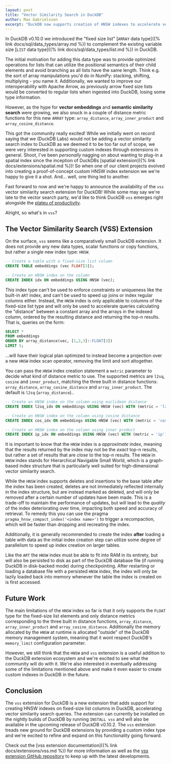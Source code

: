 ```yaml
---
layout: post
title: "Vector Similarity Search in DuckDB"
author: Max Gabrielsson
excerpt: "DuckDB now supports creation of HNSW indexes to accelerate vector similarity search through the new \"vss\" extension."
---
```


In DuckDB v0.10.0 we introduced the "fixed size list" [`ARRAY` data type]({% link docs/sql/data_types/array.md %}) to complement the existing variable size [`LIST` data type]({% link docs/sql/data_types/list.md %}) in DuckDB. 

The initial motivation for adding this data type was to provide optimized operations for lists that can utilize the positional semantics of their child elements and avoid branching as all lists have the same length. Think e.g. the sort of array manipulations you'd do in NumPy: stacking, shifting, multiplying - you name it. Additionally, we wanted to improve our interoperability with Apache Arrow, as previously arrow fixed size lists would be converted to regular lists when ingested into DuckDB, losing some type information. 

However, as the hype for __vector embeddings__ and __semantic similarity search__ were growing, we also snuck in a couple of distance metric functions for this new `ARRAY` type: `array_distance`, `array_inner_product` and `array_cosine_distance`. 

This got the community really excited! While we initially went on record saying that we (DuckDB Labs) would not be adding a vector similarity search index to DuckDB as we deemed it to be too far out of scope, we were very interested in supporting custom indexes through extensions in general. Shoot, I've been _personally_ nagging on about wanting to plug-in a spatial index since the inception of DuckDBs [spatial extension]({% link docs/extensions/spatial.md %})! So when one of our client projects evolved into creating a proof-of-concept custom HNSW index extension we we're happy to give it a shot. And... well, one thing led to another.

Fast forward to now and we're happy to announce the availability of the `vss` vector similarity search extension for DuckDB! While some may say we're late to the vector search party, we'd like to think DuckDB `vss` emerges right alongside the [plateu of productivity](https://en.wikipedia.org/wiki/Gartner_hype_cycle).

Alright, so what's in `vss`?

## The Vector Similarity Search (VSS) Extension

On the surface, `vss` seems like a comparatively small DuckDB extension. It does not provide any new data types, scalar functions or copy functions, but rather a single new index type: `HNSW`. 

```sql
-- Create a table with a fixed-size list column
CREATE TABLE embeddings (vec FLOAT[3]);

-- Create an HNSW index on the column
CREATE INDEX idx ON embeddings USING HNSW (vec);
```

This index type can't be used to enforce constraints or uniqueness like the built-in `ART` index, and can't be used to speed up joins or index regular columns either. Instead, the `HNSW` index is only applicable to columns of the fixed-size list type and will only be used to accelerate queries calculating the "distance" between a constant array and the arrays in the indexed column, ordered by the resulting distance and returning the top-n results. That is, queries on the form:

```sql
SELECT * 
FROM embeddings
ORDER BY array_distance(vec, [1,2,3]::FLOAT[3]) 
LIMIT 5;
```

...will have their logical plan optimized to instead become a projection over a new `HNSW` index scan operator, removing the limit and sort altogether.

You can pass the `HNSW` index creation statement a `metric` parameter to decide what kind of distance metric to use. The supported metrics are `l2sq`, `cosine` and `inner_product`, matching the three built in distance functions: `array_distance`, `array_cosine_distance` and `array_inner_product`.
 The default is `l2sq` (`array_distance`)..

```sql
-- Create an HNSW index on the column using euclidean distance
CREATE INDEX l2sq_idx ON embeddings USING HNSW (vec) WITH (metric = 'l2sq');

-- Create an HNSW index on the column using cosine distance
CREATE INDEX cos_idx ON embeddings USING HNSW (vec) WITH (metric = 'cosine');

-- Create an HNSW index on the column using inner product
CREATE INDEX ip_idx ON embeddings USING HNSW (vec) WITH (metric = 'ip');
```

It is important to know that the `HNSW` index is a _approximate_ index, meaning that the results returned by the index may not be the _exact_ top-n results, but rather a set of results that are _close_ to the top-n results. The `HNSW` in `HNSW` index stands for Hierarchical Navigable Small World, which is a graph-based index structure that is particularly well suited for high-dimensional vector similarity search. 


While the `HNSW` index supports deletes and insertions to the base table after the index has been created, deletes are not immediately reflected internally in the index structure, but are instead marked as deleted, and will only be removed after a certain number of updates have been made. This is a trade-off to maintain the performance of updates, but will lead to the _quality_ of the index deteriorating over time, impacting both speed and accuracy of retrieval. To remedy this you can use the pragma `pragma_hnsw_compact_index('<index name>')` to trigger a recompaction, which will be faster than dropping and recreating the index. 

Additionally, it is generally recommended to create the index __after__ loading a table with data as the initial index creation step can utilize some degree of parallelism to speed up index creation on larger tables.


Like the `ART` the `HNSW` index must be able to fit into RAM in its entirety, but will also be persisted to disk as part of the DuckDB database file (if running DuckDB in disk-backed mode) during checkpointing. After restarting or loading a database file with a persisted `HNSW` index, the index will only be lazily loaded back into memory whenever the table the index is created on is first accessed.

## Future Work

The main limitations of the `HNSW` index so far is that it only supports the `FLOAT` type for the fixed-size list elements and only distance metrics corresponding to the three built in distance functions, `array_distance`, `array_inner_product` and `array_cosine_distance`. Additionally the memory allocated by the `HNSW` at runtime is allocated "outside" of the DuckDB memory management system, meaning that it wont respect DuckDB's  `memory_limit` configuration parameter.

However, we still think that the `HNSW` and `vss` extension is a useful addition to the DuckDB extension ecosystem and we're excited to see what the community will do with it. We're also interested in eventually addressing some of the limitations mentioned above and make it even easier to create custom indexes in DuckDB in the future.

## Conclusion

The `vss` extension for DuckDB is a new extension that adds support for creating HNSW indexes on fixed-size list columns in DuckDB, accelerating vector similarity search queries. The extension can currently be installed on the nightly builds of DuckDB by running `INSTALL vss` and will also be available in the upcoming release of DuckDB v0.10.2. The `vss` extension treads new ground for DuckDB extensions by providing a custom index type and we're excited to refine and expand on this functionality going forward. 

Check out the [vss extension documentation]({% link docs/extensions/vss.md %}) for more information as well as the [vss extension GitHub repository](https://github.com/duckdb/duckdb_vss) to keep up with the latest developments.
